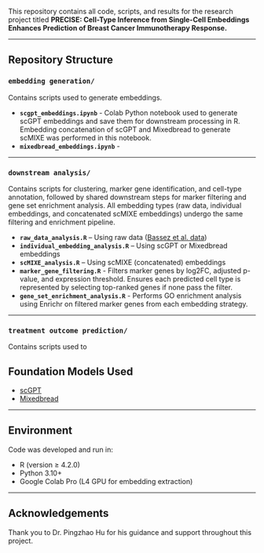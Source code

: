 This repository contains all code, scripts, and results for the research project titled **PRECISE: Cell-Type Inference from Single-Cell Embeddings Enhances Prediction of Breast Cancer Immunotherapy Response.**  

---

## Repository Structure


### `embedding generation/`  
Contains scripts used to generate embeddings.

- **`scgpt_embeddings.ipynb`** - Colab Python notebook used to generate scGPT embeddings and save them for downstream processing in R. Embedding concatenation of scGPT and Mixedbread to generate scMIXE was performed in this notebook.
- **`mixedbread_embeddings.ipynb`** - 

---


### `downstream analysis/`  
Contains scripts for clustering, marker gene identification, and cell-type annotation, followed by shared downstream steps for marker filtering and gene set enrichment analysis. All embedding types (raw data, individual embeddings, and concatenated scMIXE embeddings) undergo the same filtering and enrichment pipeline.

- **`raw_data_analysis.R`** – Using raw data ([Bassez et al. data](https://lambrechtslab.sites.vib.be/en/single-cell))
- **`individual_embedding_analysis.R`** – Using scGPT or Mixedbread embeddings
- **`scMIXE_analysis.R`** – Using scMIXE (concatenated) embeddings
- **`marker_gene_filtering.R`** - Filters marker genes by log2FC, adjusted p-value, and expression threshold. Ensures each predicted cell type is represented by selecting top-ranked genes if none pass the filter.
- **`gene_set_enrichment_analysis.R`** - Performs GO enrichment analysis using Enrichr on filtered marker genes from each embedding strategy.

---

### `treatment outcome prediction/`
Contains scripts used to 



## Foundation Models Used
- [scGPT](https://github.com/bowang-lab/scGPT)
- [Mixedbread](https://www.mixedbread.com/docs/inference/embedding)

---

## Environment  
Code was developed and run in:
- R (version ≥ 4.2.0)
- Python 3.10+
- Google Colab Pro (L4 GPU for embedding extraction)

--- 

## Acknowledgements
Thank you to Dr. Pingzhao Hu for his guidance and support throughout this project. 


